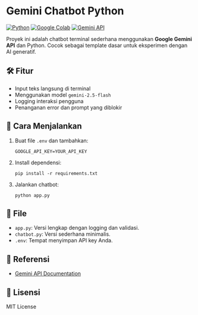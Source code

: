 # Gemini Chatbot Python

[![Python](https://img.shields.io/badge/Python-3.10+-blue.svg)](https://www.python.org/)
[![Google Colab](https://colab.research.google.com/assets/colab-badge.svg)](https://colab.research.google.com/)
[![Gemini API](https://img.shields.io/badge/Gemini%20API-Google-brightgreen)](https://ai.google.dev/gemini-api/docs)

Proyek ini adalah chatbot terminal sederhana menggunakan **Google Gemini API** dan Python. Cocok sebagai template dasar untuk eksperimen dengan AI generatif.

## 🛠️ Fitur
- Input teks langsung di terminal
- Menggunakan model `gemini-2.5-flash`
- Logging interaksi pengguna
- Penanganan error dan prompt yang diblokir

## 🚀 Cara Menjalankan

1. Buat file `.env` dan tambahkan:
   ```
   GOOGLE_API_KEY=YOUR_API_KEY
   ```
2. Install dependensi:
   ```
   pip install -r requirements.txt
   ```
3. Jalankan chatbot:
   ```
   python app.py
   ```

## 📄 File
- `app.py`: Versi lengkap dengan logging dan validasi.
- `chatbot.py`: Versi sederhana minimalis.
- `.env`: Tempat menyimpan API key Anda.

## 🧠 Referensi
- [Gemini API Documentation](https://ai.google.dev/gemini-api/docs)

## 📜 Lisensi
MIT License
